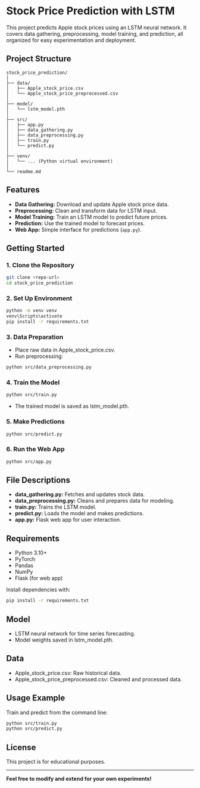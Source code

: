 # Stock Price Prediction with LSTM

This project predicts Apple stock prices using an LSTM neural network. It covers data gathering, preprocessing, model training, and prediction, all organized for easy experimentation and deployment.

## Project Structure

```
stock_price_prediction/
│
├── data/
│   ├── Apple_stock_price.csv
│   └── Apple_stock_price_preprocessed.csv
│
├── model/
│   └── lstm_model.pth
│
├── src/
│   ├── app.py
│   ├── data_gathering.py
│   ├── data_preprocessing.py
│   ├── train.py
│   └── predict.py
│
├── venv/
│   └── ... (Python virtual environment)
│
└── readme.md
```

## Features

- **Data Gathering:** Download and update Apple stock price data.
- **Preprocessing:** Clean and transform data for LSTM input.
- **Model Training:** Train an LSTM model to predict future prices.
- **Prediction:** Use the trained model to forecast prices.
- **Web App:** Simple interface for predictions (`app.py`).

## Getting Started

### 1. Clone the Repository

```sh
git clone <repo-url>
cd stock_price_prediction
```

### 2. Set Up Environment

```sh
python -m venv venv
venv\Scripts\activate
pip install -r requirements.txt
```

### 3. Data Preparation

- Place raw data in Apple_stock_price.csv.
- Run preprocessing:

```sh
python src/data_preprocessing.py
```

### 4. Train the Model

```sh
python src/train.py
```

- The trained model is saved as lstm_model.pth.

### 5. Make Predictions

```sh
python src/predict.py
```

### 6. Run the Web App

```sh
python src/app.py
```

## File Descriptions

- **data_gathering.py:** Fetches and updates stock data.
- **data_preprocessing.py:** Cleans and prepares data for modeling.
- **train.py:** Trains the LSTM model.
- **predict.py:** Loads the model and makes predictions.
- **app.py:** Flask web app for user interaction.

## Requirements

- Python 3.10+
- PyTorch
- Pandas
- NumPy
- Flask (for web app)

Install dependencies with:

```sh
pip install -r requirements.txt
```

## Model

- LSTM neural network for time series forecasting.
- Model weights saved in lstm_model.pth.

## Data

- Apple_stock_price.csv: Raw historical data.
- Apple_stock_price_preprocessed.csv: Cleaned and processed data.

## Usage Example

Train and predict from the command line:

```sh
python src/train.py
python src/predict.py
```

## License

This project is for educational purposes.

---

**Feel free to modify and extend for your own experiments!**